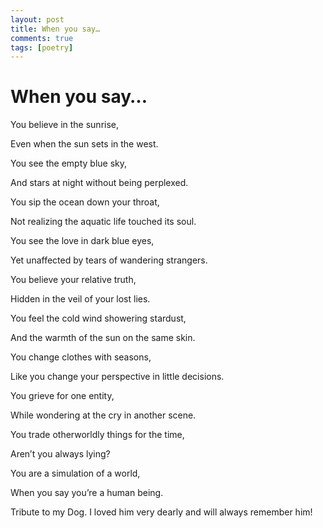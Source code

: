 ```yaml
---
layout: post
title: When you say…
comments: true
tags: [poetry]
---
```


# When you say…

You believe in the sunrise,

Even when the sun sets in the west.

You see the empty blue sky,

And stars at night without being perplexed.

You sip the ocean down your throat,

Not realizing the aquatic life touched its soul.

You see the love in dark blue eyes,

Yet unaffected by tears of wandering strangers.

You believe your relative truth,

Hidden in the veil of your lost lies.

You feel the cold wind showering stardust,

And the warmth of the sun on the same skin.

You change clothes with seasons,

Like you change your perspective in little decisions.

You grieve for one entity,

While wondering at the cry in another scene.

You trade otherworldly things for the time,

Aren’t you always lying?

You are a simulation of a world,

When you say you’re a human being.

Tribute to my Dog. I loved him very dearly and will always remember him!
